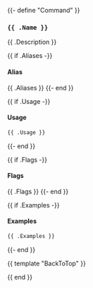 {{- define "Command" }}
### `{{ .Name }}`

{{ .Description }}

{{ if .Aliases -}}
#### Alias

{{ .Aliases }}
{{- end }}

{{ if .Usage -}}
#### Usage

```sh
{{ .Usage }}
```
{{- end }}

{{ if .Flags -}}
#### Flags

{{ .Flags }}
{{- end }}

{{ if .Examples -}}
#### Examples

```sh
{{ .Examples }}
```
{{- end }}

{{ template "BackToTop" }}

{{ end }}
